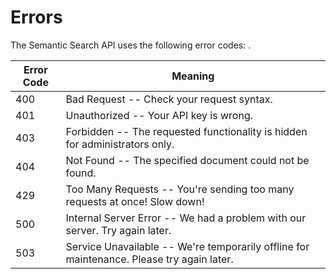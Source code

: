 # Errors

<aside class="notice">The Semantic Search API uses the following error codes:
.</aside>



Error Code | Meaning
---------- | -------
400 | Bad Request -- Check your request syntax.
401 | Unauthorized -- Your API key is wrong.
403 | Forbidden -- The requested functionality is hidden for administrators only.
404 | Not Found -- The specified document could not be found.
429 | Too Many Requests -- You're sending too many requests at once! Slow down!
500 | Internal Server Error -- We had a problem with our server. Try again later.
503 | Service Unavailable -- We're temporarily offline for maintenance. Please try again later.
